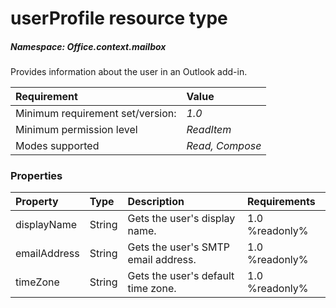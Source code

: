 # userProfile resource type

##### Namespace: *Office.context.mailbox*

Provides information about the user in an Outlook add-in.



|Requirement| Value|
|:----------|:-----|
|Minimum requirement set/version: | *1.0*|
|Minimum permission level |*ReadItem* |
|Modes supported | *Read, Compose*|


### Properties

| Property	   | Type	| Description| Requirements|
|:-------------|:-------|:-----------|:------------|
|displayName      | String | Gets the user's display name. | 1.0  %readonly%|  
|emailAddress      | String | Gets the user's SMTP email address. | 1.0  %readonly%|  
|timeZone      | String | Gets the user's default time zone. | 1.0  %readonly%|  


